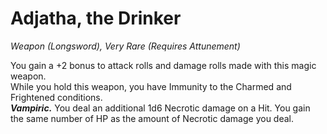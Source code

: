 # Adjatha, the Drinker
*Weapon (Longsword), Very Rare (Requires Attunement)*

You gain a +2 bonus to attack rolls and damage rolls made with this magic weapon.  
While you hold this weapon, you have Immunity to the Charmed and Frightened conditions.  
***Vampiric.*** You deal an additional 1d6 Necrotic damage on a Hit. You gain the same number of HP as the amount of Necrotic damage you deal.